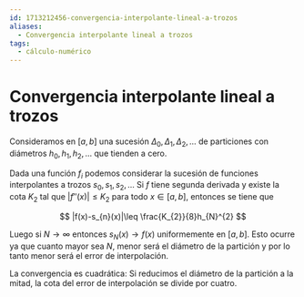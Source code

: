 ```yaml
---
id: 1713212456-convergencia-interpolante-lineal-a-trozos
aliases:
  - Convergencia interpolante lineal a trozos
tags:
  - cálculo-numérico
---
```


# Convergencia interpolante lineal a trozos

Consideramos en $[a,b]$ una sucesión $\Delta_{0}, \Delta_{1}, \Delta_{2},\ldots$ de particiones con diámetros $h_{0},h_{1},h_{2},\ldots$ que tienden a cero.

Dada una función $f_i$ podemos considerar la sucesión de funciones interpolantes a trozos $s_{0},s_{1},s_{2},\ldots$ Si $f$ tiene segunda derivada y existe la cota $K_{2}$ tal que $|f''(x)|\leq K_{2}$ para todo $x\in [a,b]$, entonces se tiene que

$$
|f(x)-s_{n}(x)|\leq \frac{K_{2}}{8}h_{N}^{2}
$$

Luego si $N \to \infty$ entonces $s_N(x) \to f(x)$ uniformemente en $[a,b]$. Esto ocurre ya que cuanto mayor sea $N$, menor será el diámetro de la partición y por lo tanto menor será el error de interpolación.

La convergencia es cuadrática: Si reducimos el diámetro de la partición a la mitad, la cota del error de interpolación se divide por cuatro.

